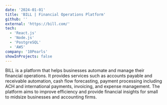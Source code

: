 ```yaml
---
date: '2024-01-01'
title: 'BILL | Financial Operations Platform'
github: ''
external: 'https://bill.com/'
tech:
  - 'React.js'
  - 'Node.js'
  - 'PostgreSQL'
  - 'AWS'
company: '10Pearls'
showInProjects: false
---
```


BILL is a platform that helps businesses automate and manage their financial operations. It provides services such as accounts payable and receivable automation, cash flow forecasting, payment processing including ACH and international payments, invoicing, and expense management. The platform aims to improve efficiency and provide financial insights for small to midsize businesses and accounting firms.
